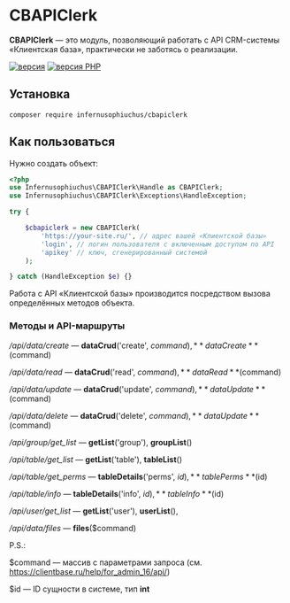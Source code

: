 # CBAPIClerk

**CBAPIClerk** — это модуль, позволяющий работать с API CRM-системы «Клиентская база», практически не заботясь о реализации.

[![версия](https://img.shields.io/badge/%D0%B2%D0%B5%D1%80%D1%81%D0%B8%D1%8F-1.0.2-blue "версия")](htthttps://img.shields.io/badge/%D0%B2%D0%B5%D1%80%D1%81%D0%B8%D1%8F-1.0.2-bluep:// "версия") [![версия PHP](https://img.shields.io/badge/PHP-7.3%2B-blue "версия PHP")](httphttps://img.shields.io/badge/PHP-7.3%2B-blue:// "версия PHP")

## Установка

`composer require infernusophiuchus/cbapiclerk`

## Как пользоваться

Нужно создать объект:

```php
<?php
use Infernusophiuchus\CBAPIClerk\Handle as CBAPIClerk;
use Infernusophiuchus\CBAPIClerk\Exceptions\HandleException;

try {

	$cbapiclerk = new CBAPIClerk(
		'https://your-site.ru/', // адрес вашей «Клиентской базы»
		'login', // логин пользователя с включенным доступом по API
		'apikey' // ключ, сгенерированный системой
	);

} catch (HandleException $e) {}

```

Работа с API «Клиентской базы» производится посредством вызова определённых методов объекта.

### Методы и API-маршруты

_/api/data/create_ — **dataCrud**('create', $command), **dataCreate**($command)

_/api/data/read_ — **dataCrud**('read', $command), **dataRead**($command)

_/api/data/update_ — **dataCrud**('update', $command), **dataUpdate**($command)

_/api/data/delete_ — **dataCrud**('delete', $command), **dataUpdate**($command)

_/api/group/get_list_ — **getList**('group'), **groupList**()

_/api/table/get_list_ — **getList**('table'), **tableList**()

_/api/table/get_perms_ — **tableDetails**('perms', $id), **tablePerms**($id)

_/api/table/info_ — **tableDetails**('info', $id), **tableInfo**($id)

_/api/user/get_list_ — **getList**('user'), **userList**(),

_/api/data/files_ — **files**($command)

P.S.:

$command — массив с параметрами запроса (см. https://clientbase.ru/help/for_admin_16/api/)

$id — ID сущности в системе, тип **int**
